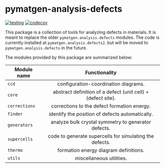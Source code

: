 # pymatgen-analysis-defects

[![testing](https://github.com/materialsproject/pymatgen-analysis-defects/actions/workflows/testing.yml/badge.svg?branch=main)](https://github.com/materialsproject/pymatgen-analysis-defects/actions/workflows/testing.yml)
[![codecov](https://codecov.io/gh/materialsproject/pymatgen-analysis-defects/branch/main/graph/badge.svg?token=FOKXRCZTXZ)](https://codecov.io/gh/materialsproject/pymatgen-analysis-defects)

This package is a collection of tools for analyzing defects in materials.
It is meant to replace the older `pymatgen.analysis.defects` modules.
The code is currently installed at `pymatgen.analysis.defects2`.
but will be moved to `pymatgen.analysis.defects` in the future.

The modules provided by this package are summarized below:

| Module name   |                        Functionality                         |
|---------------|:------------------------------------------------------------:|
| `ccd`         |             configuration-coordination diagrams.             |
| `core`        | abstract definition of a defect (unit cell) + (defect site). |
| `corrections` |         corrections to the defect formation energy.          |
| `finder`      |       identify the position of defects automatically.        |
| `generators`  |     analyze bulk crystal symmetry to generator defects.      |
| `supercells`  |   code to generate supercells for simulating the defects.    |
| `thermo`      |            formation energy diagram definitions.             |
| `utils`       |                   miscellaneous utilities.                   |
